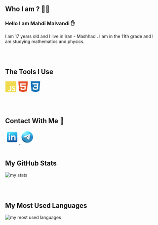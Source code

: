 ## Who I am ? 👨‍💻
<h3 ">Hello I am Mahdi Malvandi ✋</h2>
<p >I am 17 years old and
  I live in Iran - Mashhad .
  I am in the 11th grade and I am studying mathematics and physics.
</p>


<br />
<br />

## The Tools I Use

<p align="left">
    <a href="https://developer.mozilla.org/en-US/docs/Web/JavaScript" target="_blank" rel="noreferrer"><img src="https://raw.githubusercontent.com/sabzlearn-ir/sabzlearn-ir/4d2a781931f79c747a132c28eae4ebfbb8eaa7d7/javascript-colored.svg" width="36" height="36" alt="Javascript" /></a>
    <a href="https://developer.mozilla.org/en-US/docs/Glossary/HTML5" target="_blank" rel="noreferrer"><img src="https://raw.githubusercontent.com/sabzlearn-ir/sabzlearn-ir/4d2a781931f79c747a132c28eae4ebfbb8eaa7d7/html5-colored.svg" width="36" height="36" alt="HTML5" /></a>
    <a href="https://www.w3.org/TR/CSS/#css" target="_blank" rel="noreferrer"><img src="https://raw.githubusercontent.com/sabzlearn-ir/sabzlearn-ir/4d2a781931f79c747a132c28eae4ebfbb8eaa7d7/css3-colored.svg" width="36" height="36" alt="CSS3" /></a>
</p>

<br />
<br />


## Contact With Me 📶
<a href="https://www.linkedin.com/in/mahdi-malvandi-8a2924293?utm_source=share&utm_campaign=share_via&utm_content=profile&utm_medium=android_app">
<img height="45rem" src="https://github.com/MahdiMalvandi/MahdiMalvandi/blob/main/icons8-linkedin-logo-94.png?raw=true" />
</a>
<a href="https://t.me/Mahdi_ml6">
<img height="45rem" src="https://github.com/MahdiMalvandi/MahdiMalvandi/blob/main/icons8-telegram-94.png?raw=true" />
</a>

<br />
<br />


## My GitHub Stats

![my stats](https://camo.githubusercontent.com/778333b39e1315ac6dd2635950584cd2af604dee65bea717cd5523f91b345711/68747470733a2f2f6769746875622d726561646d652d73746174732e76657263656c2e6170702f6170693f757365726e616d653d4d616864694d616c76616e64692673686f775f69636f6e733d74727565267468656d653d7261646963616c)


<br />
<br />


## My Most Used Languages

![my most used languages](https://camo.githubusercontent.com/a4f92ad56350138a500afd99a83db0e7fe4e1ad4d16586b5f6c8cb31358ca63a/68747470733a2f2f6769746875622d726561646d652d73746174732e76657263656c2e6170702f6170692f746f702d6c616e67732f3f757365726e616d653d4d616864694d616c76616e646926686964655f70726f67726573733d74727565)
